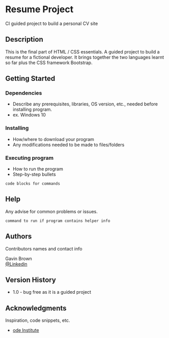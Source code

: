 # Resume Project

CI guided project to build a personal CV site

## Description

This is the final part of HTML / CSS essentials. A guided project to build a resume for a fictional developer.
It brings together the two languages learnt so far plus the CSS framework Bootstrap.

## Getting Started

### Dependencies

* Describe any prerequisites, libraries, OS version, etc., needed before installing program.
* ex. Windows 10

### Installing

* How/where to download your program
* Any modifications needed to be made to files/folders

### Executing program

* How to run the program
* Step-by-step bullets
```
code blocks for commands
```

## Help

Any advise for common problems or issues.
```
command to run if program contains helper info
```

## Authors

Contributors names and contact info

Gavin Brown  
[@Linkedin](https://www.linkedin.com/in/gavinwbrown/)

## Version History

* 1.0 - bug free as it is a guided project

## Acknowledgments

Inspiration, code snippets, etc.
* [ode Institute](https://codeinstitute.net/)
